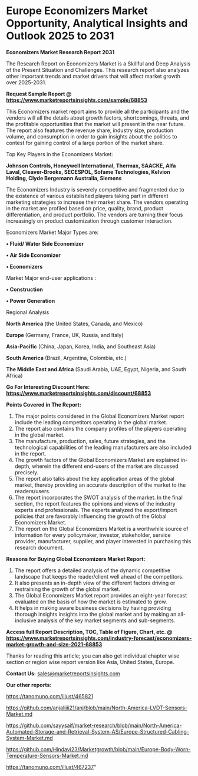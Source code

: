 # Europe Economizers Market Opportunity, Analytical Insights and Outlook 2025 to 2031

<strong>Economizers Market Research Report 2031</strong>

The Research Report on Economizers Market is a Skillful and Deep Analysis of the Present Situation and Challenges. This research report also analyzes other important trends and market drivers that will affect market growth over 2025-2031.

<strong>Request Sample Report @ <a href=https://www.marketreportsinsights.com/sample/68853>https://www.marketreportsinsights.com/sample/68853</a></strong>

This Economizers market report aims to provide all the participants and the vendors will all the details about growth factors, shortcomings, threats, and the profitable opportunities that the market will present in the near future. The report also features the revenue share, industry size, production volume, and consumption in order to gain insights about the politics to contest for gaining control of a large portion of the market share.

Top Key Players in the Economizers Market:

<strong>Johnson Controls, Honeywell International, Thermax, SAACKE, Alfa Laval, Cleaver-Brooks, SECESPOL, Sofame Technologies, Kelvion Holding, Clyde Bergemann Australia, Siemens</strong>

The Economizers Industry is severely competitive and fragmented due to the existence of various established players taking part in different marketing strategies to increase their market share. The vendors operating in the market are profiled based on price, quality, brand, product differentiation, and product portfolio. The vendors are turning their focus increasingly on product customization through customer interaction.

Economizers Market Major Types are:

<strong>• Fluid/ Water Side Economizer

• Air Side Economizer

• Economizers</strong>

Market Major end-user applications :

<strong>• Construction

• Power Generation</strong>

Regional Analysis

</u><strong><b>North America</b></strong> (the United States, Canada, and Mexico)

<strong><b>Europe </b></strong>(Germany, France, UK, Russia, and Italy)

<strong><b>Asia-Pacific</b></strong> (China, Japan, Korea, India, and Southeast Asia)

<strong><b>South America</b></strong> (Brazil, Argentina, Colombia, etc.)

<strong><b>The Middle East and Africa</b></strong> (Saudi Arabia, UAE, Egypt, Nigeria, and South Africa)

<strong>Go For Interesting Discount Here: <a href=https://www.marketreportsinsights.com/discount/68853>https://www.marketreportsinsights.com/discount/68853</a></strong>

<strong>Points Covered in The Report:</strong>
<ol>
  <li>The major points considered in the Global Economizers Market report include the leading competitors operating in the global market.</li>
  <li>The report also contains the company profiles of the players operating in the global market.</li>
  <li>The manufacture, production, sales, future strategies, and the technological capabilities of the leading manufacturers are also included in the report.</li>
  <li>The growth factors of the Global Economizers Market are explained in-depth, wherein the different end-users of the market are discussed precisely.</li>
  <li>The report also talks about the key application areas of the global market, thereby providing an accurate description of the market to the readers/users.</li>
  <li>The report incorporates the SWOT analysis of the market. In the final section, the report features the opinions and views of the industry experts and professionals. The experts analyzed the export/import policies that are favorably influencing the growth of the Global Economizers Market.</li>
  <li>The report on the Global Economizers Market is a worthwhile source of information for every policymaker, investor, stakeholder, service provider, manufacturer, supplier, and player interested in purchasing this research document.</li>
</ol>
<strong>Reasons for Buying Global Economizers Market Report:</strong>

<ol>
  <li>The report offers a detailed analysis of the dynamic competitive landscape that keeps the reader/client well ahead of the competitors.</li>
  <li>It also presents an in-depth view of the different factors driving or restraining the growth of the global market.</li>
  <li>The Global Economizers Market report provides an eight-year forecast evaluated on the basis of how the market is estimated to grow.</li>
  <li>It helps in making aware business decisions by having providing thorough insights insights into the global market and by making an all-inclusive analysis of the key market segments and sub-segments.</li>
</ol>
<strong>Access full Report Description, TOC, Table of Figure, Chart, etc. @ <a href=https://www.marketreportsinsights.com/industry-forecast/economizers-market-growth-and-size-2021-68853>https://www.marketreportsinsights.com/industry-forecast/economizers-market-growth-and-size-2021-68853</a></strong>


Thanks for reading this article; you can also get individual chapter wise section or region wise report version like Asia, United States, Europe.

<strong>Contact Us:</strong>
sales@marketreportsinsights.com

<strong>Our other reports:</strong>

<a href=https://tanomuno.com/illust/465821>https://tanomuno.com/illust/465821</a>

<a href=https://github.com/anjaliiii21/anj/blob/main/North-America-LVDT-Sensors-Market.md>https://github.com/anjaliiii21/anj/blob/main/North-America-LVDT-Sensors-Market.md</a>

<a href=https://github.com/sayysaif/market-research/blob/main/North-America-Automated-Storage-and-Retrieval-System-AS/Europe-Structured-Cabling-System-Market.md>https://github.com/sayysaif/market-research/blob/main/North-America-Automated-Storage-and-Retrieval-System-AS/Europe-Structured-Cabling-System-Market.md</a>

<a href=https://github.com/Hindavi23/Marketgrowth/blob/main/Europe-Body-Worn-Temperature-Sensors-Market.md>https://github.com/Hindavi23/Marketgrowth/blob/main/Europe-Body-Worn-Temperature-Sensors-Market.md</a>

<a href=https://tanomuno.com/illust/467237>https://tanomuno.com/illust/467237</a>"
